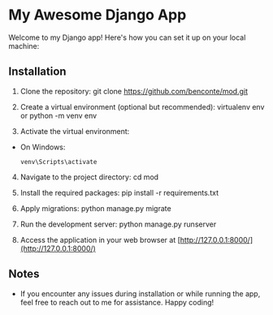 # My Awesome Django App

Welcome to my Django app! Here's how you can set it up on your local machine:

## Installation

1. Clone the repository:
git clone https://github.com/benconte/mod.git

2. Create a virtual environment (optional but recommended):
virtualenv env
or
python -m venv env


3. Activate the virtual environment:
- On Windows:
  ```
  venv\Scripts\activate
  ```

4. Navigate to the project directory:
cd mod

5. Install the required packages:
pip install -r requirements.txt

6. Apply migrations:
python manage.py migrate

7. Run the development server:
python manage.py runserver

8. Access the application in your web browser at [http://127.0.0.1:8000/](http://127.0.0.1:8000/)

## Notes

- If you encounter any issues during installation or while running the app, feel free to reach out to me for assistance.
Happy coding!
